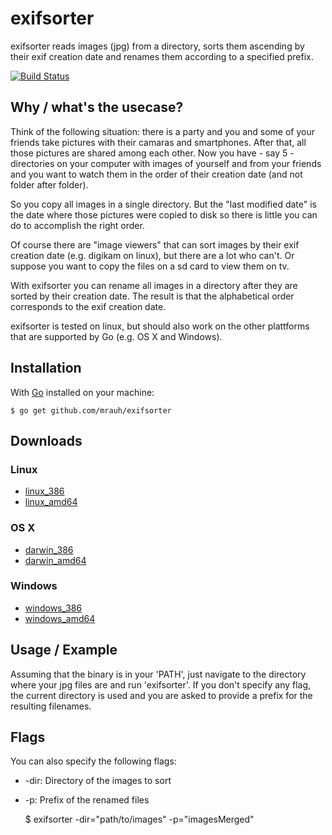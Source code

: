# exifsorter

exifsorter reads images (jpg) from a directory, sorts them ascending by
their exif creation date and renames them according to a specified prefix.

[![Build Status](https://drone.io/github.com/mrauh/exifsorter/status.png)](https://drone.io/github.com/mrauh/exifsorter/latest)

## Why / what's the usecase?

Think of the following situation: there is a party and you and some of your
friends take pictures with their camaras and smartphones. After that, all those
pictures are shared among each other. Now you have - say 5 - directories on your
computer with images of yourself and from your friends and you want to watch
them in the order of their creation date (and not folder after folder).

So you copy all images in a single directory. But the "last modified date" is
the date where those pictures were copied to disk so there is little you can do
to accomplish the right order.

Of course there are "image viewers" that can sort images by their exif creation
date (e.g. digikam on linux), but there are a lot who can't. Or suppose you
want to copy the files on a sd card to view them on tv.

With exifsorter you can rename all images in a directory after they are sorted
by their creation date. The result is that the alphabetical order corresponds to
the exif creation date.

exifsorter is tested on linux, but should also work on the other plattforms
that are supported by Go (e.g. OS X and Windows).

## Installation

With [Go](http://www.golang.org) installed on your machine:

	$ go get github.com/mrauh/exifsorter

## Downloads

### Linux
* [linux_386](http://www.linux-quiz.de/go/downloads/exifsorter/linux_386/exifsorter)
* [linux_amd64](http://www.linux-quiz.de/go/downloads/exifsorter/linux_amd64/exifsorter)

### OS X
* [darwin_386](http://www.linux-quiz.de/go/downloads/exifsorter/darwin_386/exifsorter)
* [darwin_amd64](http://www.linux-quiz.de/go/downloads/exifsorter/darwin_amd64/exifsorter)

### Windows
* [windows_386](http://www.linux-quiz.de/go/downloads/exifsorter/windows_386/exifsorter.exe)
* [windows_amd64](http://www.linux-quiz.de/go/downloads/exifsorter/windows_amd64/exifsorter.exe)

## Usage / Example

Assuming that the binary is in your 'PATH', just navigate to the directory where
your jpg files are and run 'exifsorter'. If you don't specify any flag, the
current directory is used and you are asked to provide a prefix for the
resulting filenames.

## Flags

You can also specify the following flags:

* -dir: Directory of the images to sort
* -p: Prefix of the renamed files

	$ exifsorter -dir="path/to/images" -p="imagesMerged"

